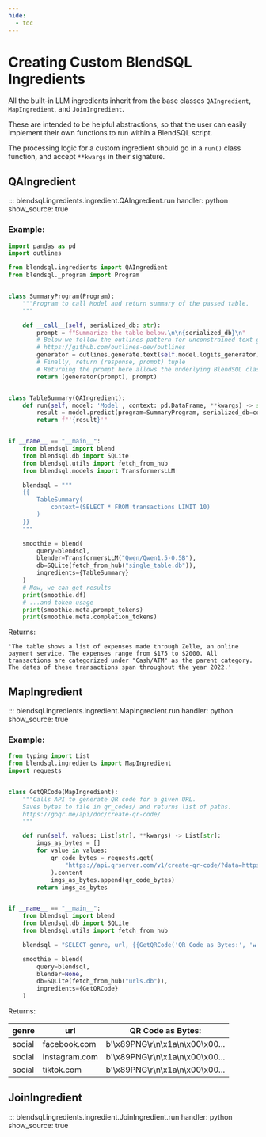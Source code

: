```yaml
---
hide:
  - toc
---
```

# Creating Custom BlendSQL Ingredients

All the built-in LLM ingredients inherit from the base classes `QAIngredient`, `MapIngredient`, and `JoinIngredient`.

These are intended to be helpful abstractions, so that the user can easily implement their own functions to run within a BlendSQL script.

The processing logic for a custom ingredient should go in a `run()` class function, and accept `**kwargs` in their signature.

## QAIngredient

::: blendsql.ingredients.ingredient.QAIngredient.run
    handler: python
    show_source: true

### Example:

```python
import pandas as pd
import outlines

from blendsql.ingredients import QAIngredient
from blendsql._program import Program


class SummaryProgram(Program):
    """Program to call Model and return summary of the passed table.
    """

    def __call__(self, serialized_db: str):  
        prompt = f"Summarize the table below.\n\n{serialized_db}\n"
        # Below we follow the outlines pattern for unconstrained text generation
        # https://github.com/outlines-dev/outlines
        generator = outlines.generate.text(self.model.logits_generator)
        # Finally, return (response, prompt) tuple
        # Returning the prompt here allows the underlying BlendSQL classes to track token usage
        return (generator(prompt), prompt)


class TableSummary(QAIngredient):
    def run(self, model: 'Model', context: pd.DataFrame, **kwargs) -> str:
        result = model.predict(program=SummaryProgram, serialized_db=context.to_string())
        return f"'{result}'"


if __name__ == "__main__":
    from blendsql import blend
    from blendsql.db import SQLite
    from blendsql.utils import fetch_from_hub
    from blendsql.models import TransformersLLM

    blendsql = """
    {{
        TableSummary(
            context=(SELECT * FROM transactions LIMIT 10)
        )
    }}
    """

    smoothie = blend(
        query=blendsql,
        blender=TransformersLLM("Qwen/Qwen1.5-0.5B"),
        db=SQLite(fetch_from_hub("single_table.db")),
        ingredients={TableSummary}
    )
    # Now, we can get results
    print(smoothie.df)
    # ...and token usage
    print(smoothie.meta.prompt_tokens)
    print(smoothie.meta.completion_tokens)
```

Returns:

```
'The table shows a list of expenses made through Zelle, an online payment service. The expenses range from $175 to $2000. All transactions are categorized under "Cash/ATM" as the parent category. The dates of these transactions span throughout the year 2022.'
```

## MapIngredient

::: blendsql.ingredients.ingredient.MapIngredient.run
    handler: python
    show_source: true

### Example:

```python
from typing import List
from blendsql.ingredients import MapIngredient
import requests


class GetQRCode(MapIngredient):
    """Calls API to generate QR code for a given URL.
    Saves bytes to file in qr_codes/ and returns list of paths.
    https://goqr.me/api/doc/create-qr-code/
    """

    def run(self, values: List[str], **kwargs) -> List[str]:
        imgs_as_bytes = []
        for value in values:
            qr_code_bytes = requests.get(
                "https://api.qrserver.com/v1/create-qr-code/?data=https://{}/&size=100x100".format(value)
            ).content
            imgs_as_bytes.append(qr_code_bytes)
        return imgs_as_bytes


if __name__ == "__main__":
    from blendsql import blend
    from blendsql.db import SQLite
    from blendsql.utils import fetch_from_hub

    blendsql = "SELECT genre, url, {{GetQRCode('QR Code as Bytes:', 'w::url')}} FROM w WHERE genre = 'social'"

    smoothie = blend(
        query=blendsql,
        blender=None,
        db=SQLite(fetch_from_hub("urls.db")),
        ingredients={GetQRCode}
    )
```

Returns:

| genre  | url           | QR Code as Bytes:      |
|--------|---------------|-----------------------|
| social | facebook.com  | b'\x89PNG\r\n\x1a\n\x00\x00...  |
| social | instagram.com | b'\x89PNG\r\n\x1a\n\x00\x00... |
| social | tiktok.com    | b'\x89PNG\r\n\x1a\n\x00\x00...    |

## JoinIngredient

::: blendsql.ingredients.ingredient.JoinIngredient.run
    handler: python
    show_source: true